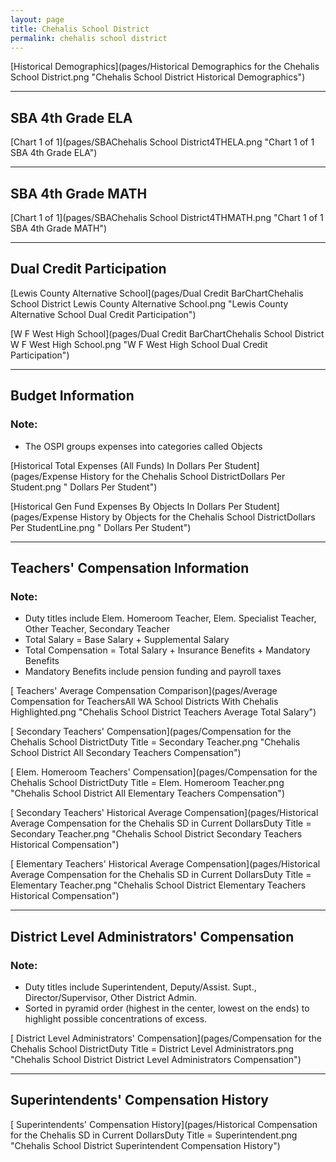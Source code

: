 ```yaml
---
layout: page
title: Chehalis School District
permalink: chehalis school district
---
```



[Historical Demographics](pages/Historical Demographics for the Chehalis School District.png "Chehalis School District Historical Demographics")

___

## SBA 4th Grade ELA

[Chart 1 of 1](pages/SBAChehalis School District4THELA.png "Chart 1 of 1 SBA 4th Grade ELA")


___

## SBA 4th Grade MATH

[Chart 1 of 1](pages/SBAChehalis School District4THMATH.png "Chart 1 of 1 SBA 4th Grade MATH")


___

## Dual Credit Participation

[Lewis County Alternative School](pages/Dual Credit BarChartChehalis School District Lewis County Alternative School.png "Lewis County Alternative School Dual Credit Participation")

[W F West High School](pages/Dual Credit BarChartChehalis School District W F West High School.png "W F West High School Dual Credit Participation")


___

## Budget Information
### Note:
- The OSPI groups expenses into categories called Objects

[Historical Total Expenses (All Funds) In Dollars Per Student](pages/Expense History for the Chehalis School DistrictDollars Per Student.png " Dollars Per Student")

[Historical Gen Fund Expenses By Objects In Dollars Per Student](pages/Expense History by Objects for the Chehalis School DistrictDollars Per StudentLine.png " Dollars Per Student")


___

## Teachers' Compensation Information
### Note:
- Duty titles include Elem. Homeroom Teacher, Elem. Specialist Teacher, Other Teacher, Secondary Teacher
- Total Salary = Base Salary + Supplemental Salary
- Total Compensation = Total Salary + Insurance Benefits + Mandatory Benefits
- Mandatory Benefits include pension funding and payroll taxes

[ Teachers' Average Compensation Comparison](pages/Average Compensation for TeachersAll WA School Districts With Chehalis Highlighted.png "Chehalis School District Teachers Average Total Salary")

[ Secondary Teachers' Compensation](pages/Compensation for the Chehalis School DistrictDuty Title = Secondary Teacher.png "Chehalis School District All Secondary Teachers Compensation")

[ Elem. Homeroom Teachers' Compensation](pages/Compensation for the Chehalis School DistrictDuty Title = Elem. Homeroom Teacher.png "Chehalis School District All Elementary Teachers Compensation")

[ Secondary Teachers' Historical Average Compensation](pages/Historical Average Compensation for the Chehalis SD in Current DollarsDuty Title = Secondary Teacher.png "Chehalis School District Secondary Teachers Historical Compensation")

[ Elementary Teachers' Historical Average Compensation](pages/Historical Average Compensation for the Chehalis SD in Current DollarsDuty Title = Elementary Teacher.png "Chehalis School District Elementary Teachers Historical Compensation")


___

## District Level Administrators' Compensation

### Note:
- Duty titles include Superintendent, Deputy/Assist. Supt., Director/Supervisor, Other District Admin.
- Sorted in pyramid order (highest in the center, lowest on the ends) to highlight possible concentrations of excess.

[ District Level Administrators' Compensation](pages/Compensation for the Chehalis School DistrictDuty Title = District Level Administrators.png "Chehalis School District District Level Administrators Compensation")


___

## Superintendents' Compensation History

[ Superintendents' Compensation History](pages/Historical Compensation for the Chehalis SD in Current DollarsDuty Title = Superintendent.png "Chehalis School District Superintendent Compensation History")

